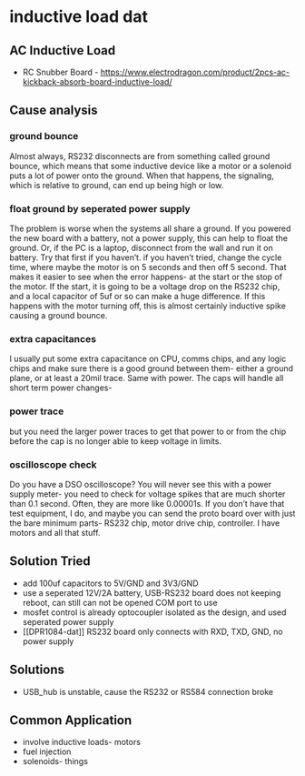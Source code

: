 
# inductive load dat


## AC Inductive Load 

- RC Snubber Board - https://www.electrodragon.com/product/2pcs-ac-kickback-absorb-board-inductive-load/



## Cause analysis 

### ground bounce

Almost always, RS232 disconnects are from something called ground bounce, which means that some inductive device like a motor or a solenoid puts a lot of power onto the ground. When that happens, the signaling, which is relative to ground, can end up being high or low.

 
### float ground by seperated power supply 

The problem is worse when the systems all share a ground. If you powered the new board with a battery, not a power supply, this can help to float the ground. Or, if the PC is a laptop, disconnect from the wall and run it on battery.  Try that first if you haven’t. if you haven’t tried, change the cycle time, where maybe the motor is on 5 seconds and then off 5 second. That makes it easier to see when the error happens- at the start or the stop of the motor. If the start, it is going to be a voltage drop on the RS232 chip, and a local capacitor of 5uf or so can make a huge difference. If this happens with the motor turning off, this is almost certainly inductive spike causing a ground bounce. 

### extra capacitances 
I usually put some extra capacitance on CPU, comms chips, and any logic chips and make sure there is a good ground between them- either a ground plane, or at least a 20mil trace. Same with power. The caps will handle all short term power changes- 

### power trace
but you need the larger power traces to get that power to or from the chip before the cap is no longer able to keep voltage in limits.

 
### oscilloscope check 

Do you have a DSO oscilloscope? You will never see this with a power supply meter- you need to check for voltage spikes that are much shorter than 0.1 second. Often, they are more like 0.00001s. If you don’t have that test equipment, I do, and maybe you can send the proto board over with just the bare minimum parts- RS232 chip, motor drive chip, controller. I have motors and all that stuff.


## Solution Tried 

- add 100uf capacitors to 5V/GND and 3V3/GND
- use a seperated 12V/2A battery, USB-RS232 board does not keeping reboot, can still can not be opened COM port to use 
- mosfet control is already optocoupler isolated as the design, and used seperated power supply 
- [[DPR1084-dat]] RS232 board only connects with RXD, TXD, GND, no power supply 

## Solutions 

- USB_hub is unstable, cause the RS232 or RS584 connection broke 
  

## Common Application 

- involve inductive loads- motors
- fuel injection
- solenoids- things